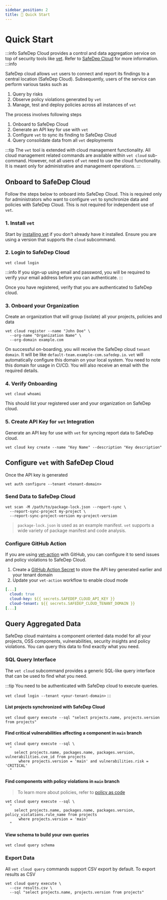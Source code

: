 ```yaml
---
sidebar_position: 2
title: 🚀 Quick Start
---
```


# Quick Start

:::info
SafeDep Cloud provides a control and data aggregation service on top of security tools like [vet](https://github.com/safedep/vet).
Refer to [SafeDep Cloud](./index.md) for more information.
:::info

SafeDep cloud allows `vet` users to connect and report its findings to a central location (SafeDep Cloud). Subsequently, users of the service can perform various tasks such as

1. Query by risks
2. Observe policy violations generated by `vet`
3. Manage, test and deploy policies across all instances of `vet`

The process involves following steps

1. Onboard to SafeDep Cloud
2. Generate an API key for use with `vet`
3. Configure `vet` to sync its finding to SafeDep Cloud
4. Query consolidate data from all `vet` deployments

:::tip
The `vet` tool is extended with cloud management functionality. All cloud management related commands are available within `vet cloud` sub-command. However, not all users of `vet` need to use the cloud functionality. It is meant only for administrative and management operations.
:::

## Onboard to SafeDep Cloud

Follow the steps below to onboard into SafeDep Cloud. This is required only for administrators who want to configure `vet` to synchronize data and policies with SafeDep Cloud. This is not required for independent use of `vet`.

### 1. Install `vet`

Start by [installing vet](/quickstart) if you don't already have it installed. Ensure you are using a version that supports the `cloud` subcommand.

### 2. Login to SafeDep Cloud

```shell
vet cloud login
```

:::info
If you sign-up using email and password, you will be required to verify
your email address before you can authenticate.
:::

Once you have registered, verify that you are authenticated to SafeDep cloud.

### 3. Onboard your Organization

Create an organization that will group (isolate) all your projects, policies and data

```shell
vet cloud register --name "John Doe" \
  --org-name "Organization Name" \
  --org-domain example.com
```

On successful on-boarding, you will receive the SafeDep cloud `tenant domain`. It will be like `default-team.example-com.safedep.io`. `vet` will automatically configure this domain on your local system. You need to note this domain for usage in CI/CD. You will also receive an email with the required details.

### 4. Verify Onboarding

```shell
vet cloud whoami
```

This should list your registered user and your organization on SafeDep cloud.

### 5. Create API Key for `vet` Integration

Generate an API key for use with `vet` for syncing report data to SafeDep cloud.

```shell
vet cloud key create --name "Key Name" --description "Key description"
```

## Configure `vet` with SafeDep Cloud

Once the API key is generated

```shell
vet auth configure --tenant <tenant-domain>
```

### Send Data to SafeDep Cloud

```shell
vet scan -M /path/to/package-lock.json --report-sync \
  --report-sync-project my-project \
  --report-sync-project-version my-project-version
```

> `package-lock.json` is used as an example manifest. `vet` supports a wide variety of package manifest and code analysis.

### Configure GitHub Action

If you are using [vet-action](https://github.com/safedep/vet-action) with GitHub, you can configure it to send issues and policy violations to SafeDep Cloud.

1. Create a [GitHub Action Secret](https://docs.github.com/en/actions/security-for-github-actions/security-guides/using-secrets-in-github-actions) to store the API key generated earlier and your tenant domain
2. Update your `vet-action` workflow to enable cloud mode

```yaml
[...]
  cloud: true
  cloud-key: ${{ secrets.SAFEDEP_CLOUD_API_KEY }}
  cloud-tenant: ${{ secrets.SAFEDEP_CLOUD_TENANT_DOMAIN }}
[...]
```

## Query Aggregated Data

SafeDep cloud maintains a component oriented data model for all your projects, OSS components, vulnerabilities, security insights and policy violations. You can query this data to find exactly what you need.

### SQL Query Interface

The `vet cloud` subcommand provides a generic SQL-like query interface that can be used to find what you need.

:::tip
You need to be authenticated with SafeDep cloud to execute queries.

`vet cloud login --tenant <your-tenant-domain>`
:::

#### List projects synchronized with SafeDep Cloud

```shell
vet cloud query execute --sql "select projects.name, projects.version from projects"
```

#### Find critical vulnerabilities affecting a component in `main` branch

```shell
vet cloud query execute --sql \
  "
    select projects.name, packages.name, packages.version, vulnerabilities.cve_id from projects
      where projects.version = 'main' and vulnerabilities.risk = 'CRITICAL'
  "
```

#### Find components with policy violations in `main` branch

> To learn more about policies, refer to [policy as code](../advanced/policy-as-code.md)

```shell
vet cloud query execute --sql \
  "
    select projects.name, packages.name, packages.version, policy_violations.rule_name from projects
      where projects.version = 'main'
  "
```

#### View schema to build your own queries

```shell
vet cloud query schema
```

### Export Data

All `vet cloud query` commands support CSV export by default. To export results as CSV

```shell
vet cloud query execute \
  --csv results.csv \
  --sql "select projects.name, projects.version from projects"
```

